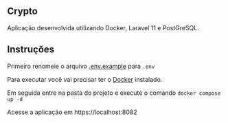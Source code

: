 ## Crypto

Aplicação desenvolvida utilizando Docker, Laravel 11 e PostGreSQL.


## Instruções

Primeiro renomeie o arquivo [.env.example](.env.example) para `.env`

Para executar você vai precisar ter o [Docker](https://www.docker.com) instalado.

Em seguida entre na pasta do projeto e execute o comando `docker compose up -d`

Acesse a aplicação em https://localhost:8082
